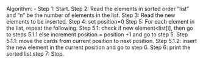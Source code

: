 Algorithm: -
Step 1: Start.
Step 2: Read the elements in sorted order “list” and “n” be the number of elements in the list.
Step 3: Read the new elements to be inserted.
Step 4: set position=0
Step 5: For each element in the list, repeat the following.
Step 5.1: check if new element<list[i], then go to steps 5.1.1
else increment position = position +1 and go to step 5.
Step 5.1.1: move the cards from current position to next position.
Step 5.1.2: insert the new element in the current position and go to step 6.
Step 6: print the sorted list
step 7: Stop.
